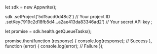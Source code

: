 let sdk = new Appwrite();

sdk
    .setProject('5df5acd0d48c2') // Your project ID
    .setKey('919c2d18fb5d4...a2ae413da83346ad2') // Your secret API key
;

let promise = sdk.health.getQueueTasks();

promise.then(function (response) {
    console.log(response); // Success
}, function (error) {
    console.log(error); // Failure
});